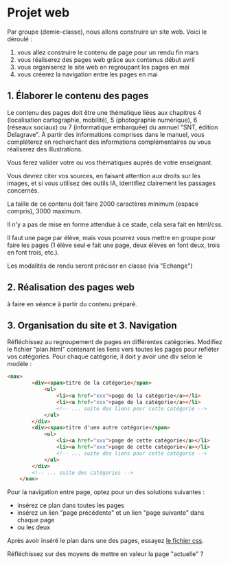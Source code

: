 # Projet web

Par groupe (demie-classe), nous allons construire un site web. Voici le déroulé :
1. vous allez construire le contenu de page pour un rendu fin mars
2. vous réaliserez des pages web grâce aux contenus début avril
3. vous organiserez le site web en regroupant les pages en mai
4. vous créerez la navigation entre les pages en mai

## 1. Élaborer le contenu des pages

Le contenu des pages doit être une thématique liées aux chapitres 4 (localisation cartographie, mobilité), 5 (photographie numérique), 6 (réseaux sociaux) ou 7 (informatique embarquée) du amnuel "SNT, édition Delagrave". 
À partir des informations comprises dans le manuel, vous compléterez en recherchant des informations complémentaires ou vous réaliserez des illustrations. 

Vous ferez valider votre ou vos thématiques auprès de votre enseignant. 

Vous devrez citer vos sources, en faisant attention aux droits sur les images, et si vous utilisez des outils IA, identifiez clairement les passages concernés. 

La taille de ce contenu doit faire 2000 caractères minimum (espace compris), 3000 maximum. 

Il n'y a pas de mise en forme attendue à ce stade, cela sera fait en html/css. 

Il faut une page par élève, mais vous pourrez vous mettre en groupe pour faire les pages (1 élève seul·e fait une page, deux élèves en font deux, trois en font trois, etc.).

Les modalités de rendu seront préciser en classe (via "Echange")

## 2. Réalisation des pages web
à faire en séance à partir du contenu préparé. 


## 3. Organisation du site et 3. Navigation

Réfléchissez au regroupement de pages en différentes catégories. Modifiez le fichier "plan.html" contenant les liens vers toutes les pages pour refléter vos catégories. Pour chaque catégorie, il doit y avoir une div selon le modèle : 
```html
<nav>
        <div><span>titre de la catégorie</span>
            <ul>
                <li><a href="xxx">page de la catégorie</a></li>
                <li><a href="xxx">page de la catégorie</a></li>
                <!-- ... suite des liens pour cette catégorie -->
            </ul>
        </div>
        <div><span>titre d'uen autre catégorie</span>
            <ul>
                <li><a href="xxx">page de cette catégorie</a></li>
                <li><a href="xxx">page de cette catégorie</a></li>
                <!-- ... suite des liens pour cette catégorie -->
            </ul>
        </div>
        <!-- ... suite des catégories -->
    </nav>
```

Pour la navigation entre page, optez pour un des solutions suivantes : 
 - insérez ce plan dans toutes les pages
 - insérez un lien "page précédente" et un lien "page suivante" dans chaque page
 - ou les deux

Après avoir inséré le plan dans une des pages, essayez [le fichier css](menu.css). 

Réfléchissez sur des moyens de mettre en valeur la page "actuelle" ?
